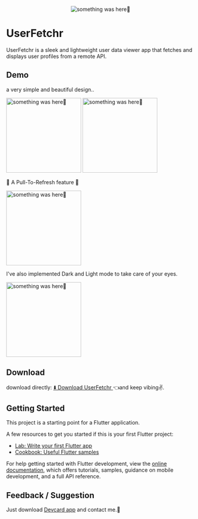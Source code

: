 
<p align="center">
    <img src="https://github.com/user-attachments/assets/ef353099-476f-47fc-8a35-42d4944c17c4" alt="something was here🤔">
</p>

# UserFetchr

UserFetchr is a sleek and lightweight user data viewer app that fetches and displays user profiles from a remote API.

## Demo

a very simple and beautiful design..

<p> 
  <img width="200" src="https://github.com/user-attachments/assets/9b5f63b3-0bec-46ba-ae8b-411cee928ec5" alt="something was here🤔">
    <img width="200" src="https://github.com/user-attachments/assets/defb6e23-b761-499f-a3de-eac283d28894" alt="something was here🤔">
</p>


📜 A Pull-To-Refresh feature 📜
<p>
  <img width="200" src="https://github.com/user-attachments/assets/8757e1f6-bc71-4260-9f42-592c5ac161af" alt="something was here🤔">
</p>


I've also implemented Dark and Light mode to take care of your eyes.

<p>
  <img width="200" src="https://github.com/user-attachments/assets/0b61ee4d-04d2-446a-8114-05e711f5e1dc" alt="something was here🤔">
</p>






## Download
download directly: 
[⬇️ Download UserFetchr ](https://drive.google.com/file/d/1lhpd3F2m0xPghhdca3lh7BZtxTU3TDEA/view?usp=drive_link)👈and keep vibing✌️.



## Getting Started

This project is a starting point for a Flutter application.

A few resources to get you started if this is your first Flutter project:

- [Lab: Write your first Flutter app](https://docs.flutter.dev/get-started/codelab)
- [Cookbook: Useful Flutter samples](https://docs.flutter.dev/cookbook)

For help getting started with Flutter development, view the
[online documentation](https://docs.flutter.dev/), which offers tutorials,
samples, guidance on mobile development, and a full API reference.


## Feedback / Suggestion
Just download [Devcard app](https://github.com/Priyank-Bhagat/dev_card) and contact me.🤗
